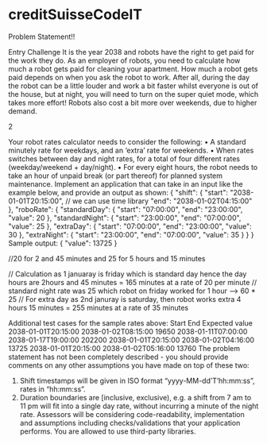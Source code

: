 # creditSuisseCodeIT



Problem Statement!!


Entry Challenge
It is the year 2038 and robots have the right to get paid for the work they do. As an
employer of robots, you need to calculate how much a robot gets paid for cleaning your
apartment.
How much a robot gets paid depends on when you ask the robot to work. After all, during
the day the robot can be a little louder and work a bit faster whilst everyone is out of the
house, but at night, you will need to turn on the super quiet mode, which takes more effort!
Robots also cost a bit more over weekends, due to higher demand.

2

Your robot rates calculator needs to consider the following:
• A standard minutely rate for weekdays, and an ‘extra’ rate for weekends.
• When rates switches between day and night rates, for a total of four different rates
(weekday/weekend + day/night).
• For every eight hours, the robot needs to take an hour of unpaid break (or part thereof)
for planned system maintenance.
Implement an application that can take in an input like the example below, and provide an
output as shown:
{
"shift": {
"start": "2038-01-01T20:15:00",  // we can use time library
"end": "2038-01-02T04:15:00"
},
"roboRate": {
"standardDay": {
"start": "07:00:00",
"end": "23:00:00",
"value": 20
},
"standardNight": {
"start": "23:00:00",
"end": "07:00:00",
"value": 25
},
"extraDay": {
"start": "07:00:00",
"end": "23:00:00",
"value": 30
},
"extraNight": {
"start": "23:00:00",
"end": "07:00:00",
"value": 35
}
}
}
Sample output:
{ "value": 13725 }


//20 for 2 and 45 minutes and 25 for 5 hours and 15 minutes

// Calculation as 1 januaray is friday which is standard day hence the day hours are 2hours and 45 minutes = 165 minutes at a rate of 20 per minute
// standard night rate was 25 which robot on friday worked for 1 hour --> 60 * 25
// For extra day as 2nd januray is saturday, then robot works extra 4 hours 15 minutes = 255 minutes at a rate of 35 minutes

Additional test cases for the sample rates above:
Start End Expected value
2038-01-01T20:15:00 2038-01-02T08:15:00 19650
2038-01-11T07:00:00 2038-01-17T19:00:00 202200
2038-01-01T20:15:00 2038-01-02T04:16:00 13725
2038-01-01T20:15:00 2038-01-02T05:16:00 13760
The problem statement has not been completely described - you should provide comments on
any other assumptions you have made on top of these two:
1. Shift timestamps will be given in ISO format “yyyy-MM-dd’T’hh:mm:ss”, rates in “hh:mm:ss”.
2. Duration boundaries are [inclusive, exclusive), e.g. a shift from 7 am to 11 pm will fit into a
single day rate, without incurring a minute of the night rate.
Assessors will be considering code-readability, implementation and assumptions including
checks/validations that your application performs. You are allowed to use third-party libraries.
